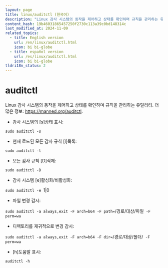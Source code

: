 ```yaml
---
layout: page
title: linux/auditctl (한국어)
description: "Linux 감사 시스템의 동작을 제어하고 상태를 확인하며 규칙을 관리하는 유틸리티."
content_hash: 19b46031865457250f2730c113a39c0bd148314c
last_modified_at: 2024-11-09
related_topics:
  - title: English version
    url: /en/linux/auditctl.html
    icon: bi bi-globe
  - title: español version
    url: /es/linux/auditctl.html
    icon: bi bi-globe
tldri18n_status: 2
---
```

# auditctl

Linux 감사 시스템의 동작을 제어하고 상태를 확인하며 규칙을 관리하는 유틸리티.
더 많은 정보: <https://manned.org/auditctl>.

- 감사 시스템의 [s]상태 표시:

`sudo auditctl -s`

- 현재 로드된 모든 감사 규칙 [l]목록:

`sudo auditctl -l`

- 모든 감사 규칙 [D]삭제:

`sudo auditctl -D`

- 감사 시스템 [e]활성화/비활성화:

`sudo auditctl -e `<span class="tldr-var badge badge-pill bg-dark-lm bg-white-dm text-white-lm text-dark-dm font-weight-bold">1|0</span>

- 파일 변경 감시:

`sudo auditctl -a always,exit -F arch=b64 -F path=`<span class="tldr-var badge badge-pill bg-dark-lm bg-white-dm text-white-lm text-dark-dm font-weight-bold">/경로/대상/파일</span>` -F perm=wa`

- 디렉토리를 재귀적으로 변경 감시:

`sudo auditctl -a always,exit -F arch=b64 -F dir=`<span class="tldr-var badge badge-pill bg-dark-lm bg-white-dm text-white-lm text-dark-dm font-weight-bold">/경로/대상/폴더/</span>` -F perm=wa`

- [h]도움말 표시:

`auditctl -h`
